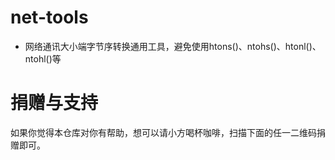 # net-tools
* 网络通讯大小端字节序转换通用工具，避免使用htons()、ntohs()、htonl()、ntohl()等

# 捐赠与支持
如果你觉得本仓库对你有帮助，想可以请小方喝杯咖啡，扫描下面的任一二维码捐赠即可。
